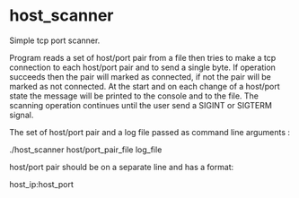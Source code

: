 # host_scanner
Simple tcp port scanner.

Program reads a set of host/port pair from a file then tries to make a tcp connection to each host/port pair and to send a single byte.
If operation succeeds then the pair will marked as connected, if not the pair will be marked as not connected.
At the start and on each change of a host/port state the message will be printed to the console and to the file.
The scanning operation continues until the user send a SIGINT or SIGTERM signal.

The set of host/port pair and a log file passed as command line arguments :

./host_scanner host/port_pair_file log_file


host/port pair should be on a separate line and has a format:

host_ip:host_port
